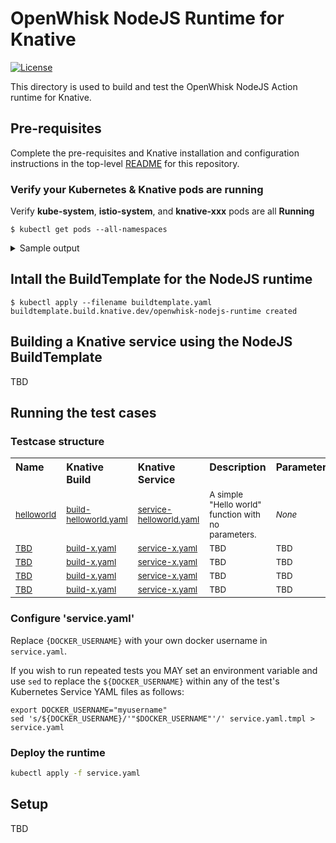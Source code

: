 <!--
#
# Licensed to the Apache Software Foundation (ASF) under one or more
# contributor license agreements.  See the NOTICE file distributed with
# this work for additional information regarding copyright ownership.
# The ASF licenses this file to You under the Apache License, Version 2.0
# (the "License"); you may not use this file except in compliance with
# the License.  You may obtain a copy of the License at
#
#     http://www.apache.org/licenses/LICENSE-2.0
#
# Unless required by applicable law or agreed to in writing, software
# distributed under the License is distributed on an "AS IS" BASIS,
# WITHOUT WARRANTIES OR CONDITIONS OF ANY KIND, either express or implied.
# See the License for the specific language governing permissions and
# limitations under the License.
#
-->

# OpenWhisk NodeJS Runtime for Knative

[![License](https://img.shields.io/badge/license-Apache--2.0-blue.svg)](http://www.apache.org/licenses/LICENSE-2.0)

This directory is used to build and test the OpenWhisk NodeJS Action runtime for Knative.

## Pre-requisites

Complete the pre-requisites and Knative installation and configuration instructions in the top-level [README](../../README.md) for this repository.

### Verify your Kubernetes & Knative pods are running

Verify **kube-system**, **istio-system**, and **knative-xxx** pods are all **Running**
```
$ kubectl get pods --all-namespaces 
```
<details>
    <summary>Sample output</summary>
    
```
$ kubectl get pods --all-namespaces 
NAMESPACE          NAME                                            READY   STATUS      RESTARTS   AGE
istio-system       cluster-local-gateway-547467ccf6-p8n72          1/1     Running     1          8d
istio-system       istio-citadel-7d64db8bcf-m7gsj                  1/1     Running     0          8d
istio-system       istio-cleanup-secrets-8lzj4                     0/1     Completed   0          8d
istio-system       istio-egressgateway-6ddf4c8bd6-2dxhc            1/1     Running     1          8d
istio-system       istio-galley-7dd996474-pdd6h                    1/1     Running     1          8d
istio-system       istio-ingressgateway-84b89d647f-cxrwx           1/1     Running     1          8d
istio-system       istio-pilot-86bb4fcbbd-5ns5q                    2/2     Running     0          8d
istio-system       istio-pilot-86bb4fcbbd-vd2xr                    2/2     Running     0          8d
istio-system       istio-pilot-86bb4fcbbd-zstrw                    2/2     Running     0          8d
istio-system       istio-policy-5c4d9ff96b-559db                   2/2     Running     1          8d
istio-system       istio-sidecar-injector-6977b5cf5b-94hj5         1/1     Running     0          8d
istio-system       istio-statsd-prom-bridge-b44b96d7b-kzkzc        1/1     Running     0          8d
istio-system       istio-telemetry-7676df547f-jp952                2/2     Running     1          8d
istio-system       knative-ingressgateway-75644679c7-c2kxj         1/1     Running     1          8d
knative-build      build-controller-658d64d9bd-6qp2c               1/1     Running     0          8d
knative-build      build-webhook-6bb747665f-v8nk2                  1/1     Running     1          8d
knative-eventing   eventing-controller-cfbb757bd-czx99             1/1     Running     0          8d
knative-eventing   in-memory-channel-controller-75d6cc4b77-6c8st   1/1     Running     1          8d
knative-eventing   in-memory-channel-dispatcher-c89db8bb8-phlxw    2/2     Running     7          8d
knative-eventing   webhook-5fbb8dbcc7-nhwp5                        1/1     Running     0          8d
knative-serving    activator-69b8474d6b-58hh2                      2/2     Running     1          8d
knative-serving    autoscaler-6579b57774-cvvzj                     2/2     Running     1          8d
knative-serving    controller-66cd7d99df-hgswh                     1/1     Running     0          8d
knative-serving    webhook-6d9568d-czt8m                           1/1     Running     0          8d
knative-sources    controller-manager-0                            1/1     Running     1          8d
kube-system        coredns-86c58d9df4-ms8qs                        1/1     Running     0          8d
kube-system        coredns-86c58d9df4-x29vt                        1/1     Running     0          8d
kube-system        etcd-docker-desktop                             1/1     Running     3          8d
kube-system        kube-apiserver-docker-desktop                   1/1     Running     3          8d
kube-system        kube-controller-manager-docker-desktop          1/1     Running     5          8d
kube-system        kube-proxy-mltsm                                1/1     Running     0          8d
kube-system        kube-scheduler-docker-desktop                   1/1     Running     5          8d
```
</details>

## Intall the BuildTemplate for the NodeJS runtime

```
$ kubectl apply --filename buildtemplate.yaml 
buildtemplate.build.knative.dev/openwhisk-nodejs-runtime created
```

## Building a Knative service using the NodeJS BuildTemplate

TBD

## Running the test cases

### Testcase structure

<table cellpadding="8">
  <tbody>
    <tr valign="top" align="left">
      <th width="180">Name</th>
      <th width="180">Knative Build</th>
      <th width="180">Knative Service</th>
      <th width="300">Description</th>
      <th width="300">Parameters</th>
    </tr>
    <tr align="left">
      <td><sub><a href="">helloworld</a></sub></td>
      <td><sub><a href="tests/helloworld/build-helloworld.yaml">build-helloworld.yaml</a></sub></td>
      <td><sub><a href="tests/helloworld/service-helloworld.yaml">service-helloworld.yaml</a></sub></td>
      <td><sub>A simple "Hello world" function with no parameters.</sub></td>
      <td><sub><i>None</i></sub></td>        
    </tr>
    <tr align="left">
      <td><sub><a href="">TBD</a></sub></td>
      <td><sub><a href="tests/helloworld/">build-x.yaml</a></sub></td>
      <td><sub><a href="tests/helloworld/">service-x.yaml</a></sub></td>
      <td><sub>TBD</sub></td>
      <td><sub>TBD</sub></td>      
    </tr>
    <tr align="left">
      <td><sub><a href="">TBD</a></sub></td>
      <td><sub><a href="tests/helloworld/">build-x.yaml</a></sub></td>
      <td><sub><a href="tests/helloworld/">service-x.yaml</a></sub></td>
      <td><sub>TBD</sub></td>
      <td><sub>TBD</sub></td>        
    </tr>
    <tr align="left">
      <td><sub><a href="">TBD</a></sub></td>
      <td><sub><a href="tests/helloworld/">build-x.yaml</a></sub></td>
      <td><sub><a href="tests/helloworld/">service-x.yaml</a></sub></td>
      <td><sub>TBD</sub></td>
      <td><sub>TBD</sub></td>        
    </tr>
    <tr align="left">
      <td><sub><a href="">TBD</a></sub></td>
      <td><sub><a href="tests/helloworld/">build-x.yaml</a></sub></td>
      <td><sub><a href="tests/helloworld/">service-x.yaml</a></sub></td>
      <td><sub>TBD</sub></td>
      <td><sub>TBD</sub></td>       
    </tr>
  </tbody>
</table>   

### Configure 'service.yaml'

Replace `{DOCKER_USERNAME}` with your own docker username in `service.yaml`.

If you wish to run repeated tests you MAY set an environment variable and use ```sed``` to replace the ```${DOCKER_USERNAME}``` within any of the test's Kubernetes Service YAML files as follows:

```
export DOCKER_USERNAME="myusername"
sed 's/${DOCKER_USERNAME}/'"$DOCKER_USERNAME"'/' service.yaml.tmpl > service.yaml
```

### Deploy the runtime

```bash
kubectl apply -f service.yaml
```

## Setup

TBD
